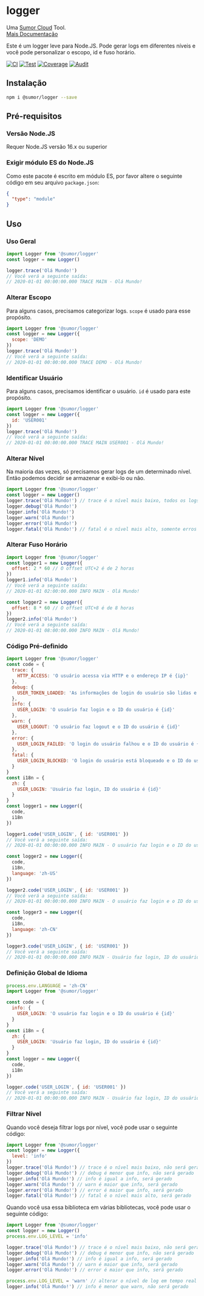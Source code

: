 # logger

Uma [Sumor Cloud](https://sumor.cloud) Tool.  
[Mais Documentação](https://sumor.cloud/logger)

Este é um logger leve para Node.JS.
Pode gerar logs em diferentes níveis e você pode personalizar o escopo, id e fuso horário.

[![CI](https://github.com/sumor-cloud/logger/actions/workflows/ci.yml/badge.svg)](https://github.com/sumor-cloud/logger/actions/workflows/ci.yml)
[![Test](https://github.com/sumor-cloud/logger/actions/workflows/ut.yml/badge.svg)](https://github.com/sumor-cloud/logger/actions/workflows/ut.yml)
[![Coverage](https://github.com/sumor-cloud/logger/actions/workflows/coverage.yml/badge.svg)](https://github.com/sumor-cloud/logger/actions/workflows/coverage.yml)
[![Audit](https://github.com/sumor-cloud/logger/actions/workflows/audit.yml/badge.svg)](https://github.com/sumor-cloud/logger/actions/workflows/audit.yml)

## Instalação

```bash
npm i @sumor/logger --save
```

## Pré-requisitos

### Versão Node.JS

Requer Node.JS versão 16.x ou superior

### Exigir módulo ES do Node.JS

Como este pacote é escrito em módulo ES,
por favor altere o seguinte código em seu arquivo `package.json`:

```json
{
  "type": "module"
}
```

## Uso

### Uso Geral

```js
import Logger from '@sumor/logger'
const logger = new Logger()

logger.trace('Olá Mundo!')
// Você verá a seguinte saída:
// 2020-01-01 00:00:00.000 TRACE MAIN - Olá Mundo!
```

### Alterar Escopo

Para alguns casos, precisamos categorizar logs. `scope` é usado para esse propósito.

```js
import Logger from '@sumor/logger'
const logger = new Logger({
  scope: 'DEMO'
})
logger.trace('Olá Mundo!')
// Você verá a seguinte saída:
// 2020-01-01 00:00:00.000 TRACE DEMO - Olá Mundo!
```

### Identificar Usuário

Para alguns casos, precisamos identificar o usuário. `id` é usado para este propósito.

```js
import Logger from '@sumor/logger'
const logger = new Logger({
  id: 'USER001'
})
logger.trace('Olá Mundo!')
// Você verá a seguinte saída:
// 2020-01-01 00:00:00.000 TRACE MAIN USER001 - Olá Mundo!
```

### Alterar Nível

Na maioria das vezes, só precisamos gerar logs de um determinado nível. Então podemos decidir se armazenar e exibi-lo ou não.

```js
import Logger from '@sumor/logger'
const logger = new Logger()
logger.trace('Olá Mundo!') // trace é o nível mais baixo, todos os logs serão gerados
logger.debug('Olá Mundo!')
logger.info('Olá Mundo!')
logger.warn('Olá Mundo!')
logger.error('Olá Mundo!')
logger.fatal('Olá Mundo!') // fatal é o nível mais alto, somente erros críticos serão gerados
```

### Alterar Fuso Horário

```js
import Logger from '@sumor/logger'
const logger1 = new Logger({
  offset: 2 * 60 // O offset UTC+2 é de 2 horas
})
logger1.info('Olá Mundo!')
// Você verá a seguinte saída:
// 2020-01-01 02:00:00.000 INFO MAIN - Olá Mundo!

const logger2 = new Logger({
  offset: 8 * 60 // O offset UTC+8 é de 8 horas
})
logger2.info('Olá Mundo!')
// Você verá a seguinte saída:
// 2020-01-01 08:00:00.000 INFO MAIN - Olá Mundo!
```

### Código Pré-definido

```js
import Logger from '@sumor/logger'
const code = {
  trace: {
    HTTP_ACCESS: 'O usuário acessa via HTTP e o endereço IP é {ip}'
  },
  debug: {
    USER_TOKEN_LOADED: 'As informações de login do usuário são lidas e o ID do usuário é {id}'
  },
  info: {
    USER_LOGIN: 'O usuário faz login e o ID do usuário é {id}'
  },
  warn: {
    USER_LOGOUT: 'O usuário faz logout e o ID do usuário é {id}'
  },
  error: {
    USER_LOGIN_FAILED: 'O login do usuário falhou e o ID do usuário é {id}'
  },
  fatal: {
    USER_LOGIN_BLOCKED: 'O login do usuário está bloqueado e o ID do usuário é {id}'
  }
}
const i18n = {
  zh: {
    USER_LOGIN: 'Usuário faz login, ID do usuário é {id}'
  }
}
const logger1 = new Logger({
  code,
  i18n
})

logger1.code('USER_LOGIN', { id: 'USER001' })
// Você verá a seguinte saída:
// 2020-01-01 00:00:00.000 INFO MAIN - O usuário faz login e o ID do usuário é USER001

const logger2 = new Logger({
  code,
  i18n,
  language: 'zh-US'
})

logger2.code('USER_LOGIN', { id: 'USER001' })
// Você verá a seguinte saída:
// 2020-01-01 00:00:00.000 INFO MAIN - O usuário faz login e o ID do usuário é USER001

const logger3 = new Logger({
  code,
  i18n,
  language: 'zh-CN'
})

logger3.code('USER_LOGIN', { id: 'USER001' })
// Você verá a seguinte saída:
// 2020-01-01 00:00:00.000 INFO MAIN - Usuário faz login, ID do usuário é USER001
```

### Definição Global de Idioma

```js
process.env.LANGUAGE = 'zh-CN'
import Logger from '@sumor/logger'

const code = {
  info: {
    USER_LOGIN: 'O usuário faz login e o ID do usuário é {id}'
  }
}
const i18n = {
  zh: {
    USER_LOGIN: 'Usuário faz login, ID do usuário é {id}'
  }
}
const logger = new Logger({
  code,
  i18n
})

logger.code('USER_LOGIN', { id: 'USER001' })
// Você verá a seguinte saída:
// 2020-01-01 00:00:00.000 INFO MAIN - Usuário faz login, ID do usuário é USER001
```

### Filtrar Nível

Quando você deseja filtrar logs por nível, você pode usar o seguinte código:

```js
import Logger from '@sumor/logger'
const logger = new Logger({
  level: 'info'
})
logger.trace('Olá Mundo!') // trace é o nível mais baixo, não será gerado
logger.debug('Olá Mundo!') // debug é menor que info, não será gerado
logger.info('Olá Mundo!') // info é igual a info, será gerado
logger.warn('Olá Mundo!') // warn é maior que info, será gerado
logger.error('Olá Mundo!') // error é maior que info, será gerado
logger.fatal('Olá Mundo!') // fatal é o nível mais alto, será gerado
```

Quando você usa essa biblioteca em várias bibliotecas, você pode usar o seguinte código:

```js
import Logger from '@sumor/logger'
const logger = new Logger()
process.env.LOG_LEVEL = 'info'

logger.trace('Olá Mundo!') // trace é o nível mais baixo, não será gerado
logger.debug('Olá Mundo!') // debug é menor que info, não será gerado
logger.info('Olá Mundo!') // info é igual a info, será gerado
logger.warn('Olá Mundo!') // warn é maior que info, será gerado
logger.error('Olá Mundo!') // error é maior que info, será gerado

process.env.LOG_LEVEL = 'warn' // alterar o nível de log em tempo real
logger.info('Olá Mundo!') // info é menor que warn, não será gerado
```
